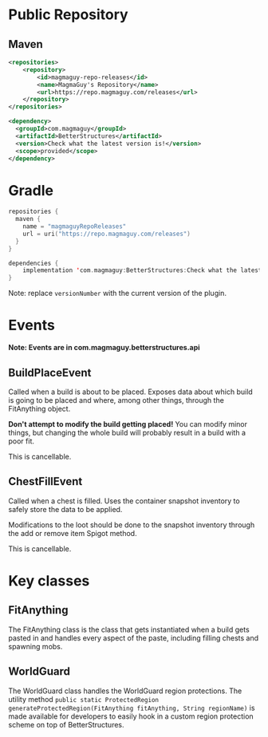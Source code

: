 # Public Repository

## Maven
```xml
<repositories>
    <repository>
        <id>magmaguy-repo-releases</id>
        <name>MagmaGuy's Repository</name>
        <url>https://repo.magmaguy.com/releases</url>
    </repository>
</repositories>

<dependency>
  <groupId>com.magmaguy</groupId>
  <artifactId>BetterStructures</artifactId>
  <version>Check what the latest version is!</version>
  <scope>provided</scope>
</dependency>
```

# Gradle
```kt
repositories {
  maven {
    name = "magmaguyRepoReleases"
    url = uri("https://repo.magmaguy.com/releases")
  }
}

dependencies {
    implementation 'com.magmaguy:BetterStructures:Check what the latest version is!'
}
```

Note: replace `versionNumber` with the current version of the plugin.

# Events

**Note: Events are in com.magmaguy.betterstructures.api**

## BuildPlaceEvent

Called when a build is about to be placed. Exposes data about which build is going to be placed and where, among other things, through the FitAnything object.

**Don't attempt to modify the build getting placed!** You can modify minor things, but changing the whole build will probably result in a build with a poor fit.

This is cancellable.

## ChestFillEvent

Called when a chest is filled. Uses the container snapshot inventory to safely store the data to be applied.

Modifications to the loot should be done to the snapshot inventory through the add or remove item Spigot method.

This is cancellable.

# Key classes

## FitAnything

The FitAnything class is the class that gets instantiated when a build gets pasted in and handles every aspect of the paste, including filling chests and spawning mobs.

## WorldGuard

The WorldGuard class handles the WorldGuard region protections. The utility method `public static ProtectedRegion generateProtectedRegion(FitAnything fitAnything, String regionName)` is made available for developers to easily hook in a custom region protection scheme on top of BetterStructures.